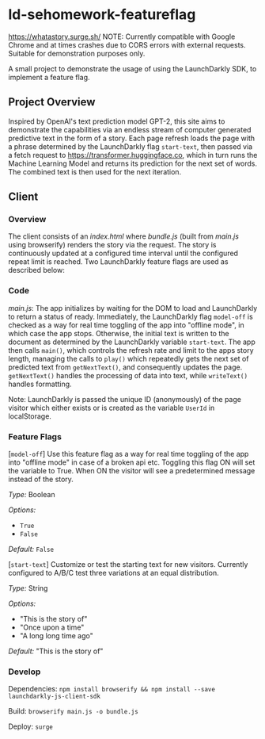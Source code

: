 # ld-sehomework-featureflag
https://whatastory.surge.sh/
NOTE: Currently compatible with Google Chrome and at times crashes due to CORS errors with external requests. Suitable for demonstration purposes only.

A small project to demonstrate the usage of using the LaunchDarkly SDK, to implement a feature flag.

## Project Overview

Inspired by OpenAI's text prediction model GPT-2, this site aims to demonstrate the capabilities via an endless stream of computer generated predictive text in the form of a story. Each page refresh loads the page with a phrase determined by the LaunchDarkly flag `start-text`, then passed via a fetch request to https://transformer.huggingface.co, which in turn runs the Machine Learning Model and returns its prediction for the next set of words. The combined text is then used for the next iteration.

## Client

### Overview
The client consists of an _index.html_ where _bundle.js_ (built from _main.js_ using browserify) renders the story via the request. The story is continuously updated at a configured time interval until the configured repeat limit is reached. Two LaunchDarkly feature flags are used as described below:

### Code
_main.js_: The app initializes by waiting for the DOM to load and LaunchDarkly to return a status of ready. Immediately, the LaunchDarkly flag `model-off` is checked as a way for real time toggling of the app into "offline mode", in which case the app stops. Otherwise, the initial text is written to the document as determined by the LaunchDarkly variable `start-text`. The app then calls `main()`, which controls the refresh rate and limit to the apps story length, managing the calls to `play()` which repeatedly gets the next set of predicted text from `getNextText()`, and consequently updates the page. `getNextText()` handles the processing of data into text, while `writeText()` handles formatting.

Note: LaunchDarkly is passed the unique ID (anonymously) of the page visitor which either exists or is created as the variable `UserId` in localStorage.

### Feature Flags

[```model-off```]
Use this feature flag as a way for real time toggling of the app into "offline mode" in case of a broken api etc. Toggling this flag ON will set the variable to True. When ON the visitor will see a predetermined message instead of the story.

*Type:* Boolean

*Options:* 
- `True`
- `False`

*Default:* `False`

[```start-text```]
Customize or test the starting text for new visitors. Currently configured to A/B/C test three variations at an equal distribution.

*Type:* String

*Options:*
- "This is the story of"
- "Once upon a time"
- "A long long time ago"

*Default:* "This is the story of"

### Develop

Dependencies: `npm install browserify && npm install --save launchdarkly-js-client-sdk`

Build: `browserify main.js -o bundle.js`

Deploy: `surge`

